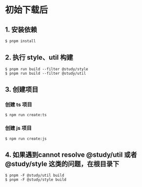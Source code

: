 
# 初始下载后
## 1. 安装依赖

```bash
$ pnpm install
```

## 2. 执行 style、util 构建

```
$ pnpm run build --filter @study/style
$ pnpm run build --filter @study/util
```
## 3. 创建项目
### 创建 ts 项目

```base
$ npm run create:ts
```
### 创建 js 项目

```
$ npm run create:js
```

## 4. 如果遇到cannot resolve @study/util 或者 @study/style 这类的问题，在根目录下
```
$ pnpm -F @study/util build
$ pnpm -F @study/style build
```

